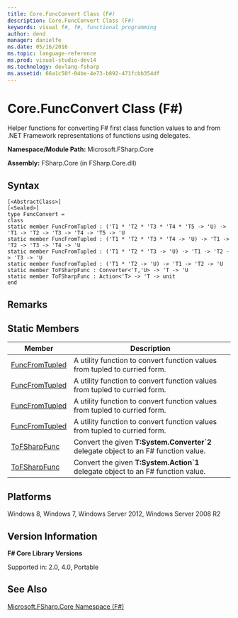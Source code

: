 ```yaml
---
title: Core.FuncConvert Class (F#)
description: Core.FuncConvert Class (F#)
keywords: visual f#, f#, functional programming
author: dend
manager: danielfe
ms.date: 05/16/2016
ms.topic: language-reference
ms.prod: visual-studio-dev14
ms.technology: devlang-fsharp
ms.assetid: 66a1c50f-04be-4e73-b892-471fcbb354df 
---
```


# Core.FuncConvert Class (F#)

Helper functions for converting F# first class function values to and from .NET Framework representations of functions using delegates.

**Namespace/Module Path:** Microsoft.FSharp.Core

**Assembly:** FSharp.Core (in FSharp.Core.dll)


## Syntax

```
[<AbstractClass>]
[<Sealed>]
type FuncConvert =
class
static member FuncFromTupled : ('T1 * 'T2 * 'T3 * 'T4 * 'T5 -> 'U) -> 'T1 -> 'T2 -> 'T3 -> 'T4 -> 'T5 -> 'U
static member FuncFromTupled : ('T1 * 'T2 * 'T3 * 'T4 -> 'U) -> 'T1 -> 'T2 -> 'T3 -> 'T4 -> 'U
static member FuncFromTupled : ('T1 * 'T2 * 'T3 -> 'U) -> 'T1 -> 'T2 -> 'T3 -> 'U
static member FuncFromTupled : ('T1 * 'T2 -> 'U) -> 'T1 -> 'T2 -> 'U
static member ToFSharpFunc : Converter<'T,'U> -> 'T -> 'U
static member ToFSharpFunc : Action<'T> -> 'T -> unit
end
```

## Remarks

## Static Members


|Member|Description|
|------|-----------|
|[FuncFromTupled](https://msdn.microsoft.com/library/98f6866f-d4dc-44b9-94ea-23972a55f94e)|A utility function to convert function values from tupled to curried form.|
|[FuncFromTupled](https://msdn.microsoft.com/library/0b0bd5cb-0312-4694-937c-495347eae1d1)|A utility function to convert function values from tupled to curried form.|
|[FuncFromTupled](https://msdn.microsoft.com/library/aca946f4-6490-4799-9cf8-eb1b87265687)|A utility function to convert function values from tupled to curried form.|
|[FuncFromTupled](https://msdn.microsoft.com/library/b70499a2-1728-41e6-8682-cb7aa030e75e)|A utility function to convert function values from tupled to curried form.|
|[ToFSharpFunc](https://msdn.microsoft.com/library/1352ba11-7edc-4038-8173-de73133ad490)|Convert the given **T:System.Converter&#96;2** delegate object to an F# function value.|
|[ToFSharpFunc](https://msdn.microsoft.com/library/ca2f654a-14bd-4348-a73d-2c0e0645abf6)|Convert the given **T:System.Action&#96;1** delegate object to an F# function value.|

## Platforms
Windows 8, Windows 7, Windows Server 2012, Windows Server 2008 R2


## Version Information
**F# Core Library Versions**

Supported in: 2.0, 4.0, Portable




## See Also
[Microsoft.FSharp.Core Namespace &#40;F&#35;&#41;](Microsoft.FSharp.Core-Namespace-%5BFSharp%5D.md)

